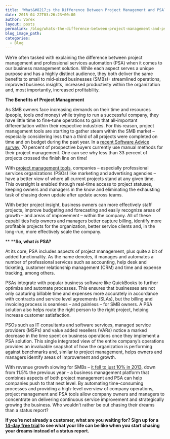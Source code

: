 ```yaml
---
title: 'What&#8217;s the Difference Between Project Management and PSA?'
date: 2015-04-22T03:26:23+00:00
author: Vorex
layout: posts
permalink: /blog/whats-the-difference-between-project-management-and-psa/
blog_image_path:
categories:
  - Blog
---
```

We&#8217;re often tasked with explaining the difference between project management and professional services automation (PSA) when it comes to our business management solution. While each aspect serves a unique purpose and has a highly distinct audience, they both deliver the same benefits to small to mid-sized businesses (SMBs)- streamlined operations, improved business insights, increased productivity within the organization and, most importantly, increased profitability.<!--more-->

**The Benefits of Project Management**

As SMB owners face increasing demands on their time and resources (people, tools _and_ money) while trying to run a successful company, they have little time to fine-tune operations to gain that all-important differentiation within their respective industries. For this reason, project management tools are starting to gather steam within the SMB market &#8211; especially considering less than a third of all projects were completed on time and on budget during the past year. In a <a href="http://www.softwareadvice.com/project-management/buyerview/web-based-smb-report-2015/" target="_blank">recent Software Advice survey</a>, 70 percent of prospective buyers currently use manual methods for their project management. One can see why less than 33 percent of projects crossed the finish line on time!

With <a href="http://www.vorex.com/product/" target="_blank">project management tools</a>, companies &#8211; especially professional services organizations (PSOs) like marketing and advertising agencies &#8211; have a better view of where all current projects stand at any given time. This oversight is enabled through real-time access to project statuses, keeping owners and managers in the know and eliminating the exhausting task of chasing down update after update across teams.

With better project insight, business owners can more effectively staff projects, improve budgeting and forecasting and easily recognize areas of growth &#8211; and areas of improvement &#8211; within the company. All of these capabilities help owners and managers better capture billing, identify more profitable projects for the organization, better service clients and, in the long-run, more effectively scale the company.

** ****So, what _is_ PSA?**

At its core, PSA includes aspects of project management, plus quite a bit of added functionality. As the name denotes, it manages and automates a number of professional services such as accounting, help desk and ticketing, customer relationship management (CRM) and time and expense tracking, among others.

PSAs integrate with popular business software like QuickBooks to further optimize and automate processes. This ensures that businesses are not only capturing billable time and expenses more accurately in accordance with contracts and service level agreements (SLAs), but the billing and invoicing process is seamless &#8211; and painless &#8211; for SMB owners. A PSA solution also helps route the right person to the right project, helping increase customer satisfaction.

PSOs such as IT consultants and software services, managed service providers (MSPs) and value added resellers (VARs) notice a marked decrease in the time spent on business operations once they implement a PSA solution. This single integrated view of the entire company&#8217;s operations provides an invaluable snapshot of how the organization is performing against benchmarks and, similar to project management, helps owners and managers identify areas of improvement and growth.

With revenue growth slowing for SMBs &#8211; <a href="http://www.businesswire.com/news/home/20140211005597/en/SPI%C2%A0Research-Professional-Services-Industry-Growth-Profit-Decline#.VS6PCGYqp-U" target="_blank">it fell to just 10% in 2013</a>, down from 11.5% the previous year &#8211; a business management platform that combines aspects of both project management and PSA can help companies push to that next level. By automating time-consuming processes and providing a high-level overview of company operations, project management and PSA tools allow company owners and managers to concentrate on delivering continuous service improvement and strategically growing the business. Who wouldn&#8217;t rather be out chasing their dreams than a status report?

**If you&#8217;re not already a customer, what are you waiting for? Sign up for a <a href="http://www.vorex.com/free-trial/" target="_blank">14-day free trial</a> to see what your life can be like when you start chasing your dreams instead of a status report.**
